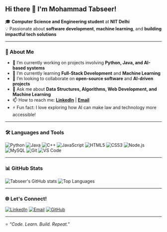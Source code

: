 ## Hi there 👋 I'm Mohammad Tabseer!

🎓 **Computer Science and Engineering student** at **NIT Delhi**  
💡 Passionate about **software development**, **machine learning**, and **building impactful tech solutions**

---

### 🚀 About Me
- 🔭 I’m currently working on projects involving **Python, Java, and AI-based systems**
- 🌱 I’m currently learning **Full-Stack Development** and **Machine Learning**
- 👯 I’m looking to collaborate on **open-source software** and **AI-driven projects**
- 💬 Ask me about **Data Structures, Algorithms, Web Development, and Machine Learning**
- 📫 How to reach me: **[LinkedIn](https://www.linkedin.com/in/mohammad-tabseer)** | **[Email](mailto:your.email@example.com)**  
- ⚡ Fun fact: I love exploring how AI can make law and technology more accessible!

---

### 🛠️ Languages and Tools
![Python](https://img.shields.io/badge/-Python-3776AB?logo=python&logoColor=white)
![Java](https://img.shields.io/badge/-Java-007396?logo=java&logoColor=white)
![C++](https://img.shields.io/badge/-C++-00599C?logo=cplusplus&logoColor=white)
![JavaScript](https://img.shields.io/badge/-JavaScript-F7DF1E?logo=javascript&logoColor=black)
![HTML5](https://img.shields.io/badge/-HTML5-E34F26?logo=html5&logoColor=white)
![CSS3](https://img.shields.io/badge/-CSS3-1572B6?logo=css3&logoColor=white)
![Node.js](https://img.shields.io/badge/-Node.js-339933?logo=nodedotjs&logoColor=white)
![MySQL](https://img.shields.io/badge/-MySQL-4479A1?logo=mysql&logoColor=white)
![Git](https://img.shields.io/badge/-Git-F05032?logo=git&logoColor=white)
![VS Code](https://img.shields.io/badge/-VS%20Code-0078D4?logo=visualstudiocode&logoColor=white)

---

### 📊 GitHub Stats
![Tabseer's GitHub stats](https://github-readme-stats.vercel.app/api?username=tabseer03&show_icons=true&theme=tokyonight)
![Top Languages](https://github-readme-stats.vercel.app/api/top-langs/?username=tabseer03&layout=compact&theme=tokyonight)

---

### 🌐 Let's Connect!
[![LinkedIn](https://img.shields.io/badge/-Mohammad%20Tabseer-blue?logo=Linkedin&logoColor=white)](https://www.linkedin.com/in/mohammad-tabseer)
[![Email](https://img.shields.io/badge/-Email%20Me-red?logo=gmail&logoColor=white)](mailto:your.email@example.com)
[![GitHub](https://img.shields.io/badge/-tabseer03-black?logo=github&logoColor=white)](https://github.com/tabseer03)

---

⭐️ *“Code. Learn. Build. Repeat.”*
